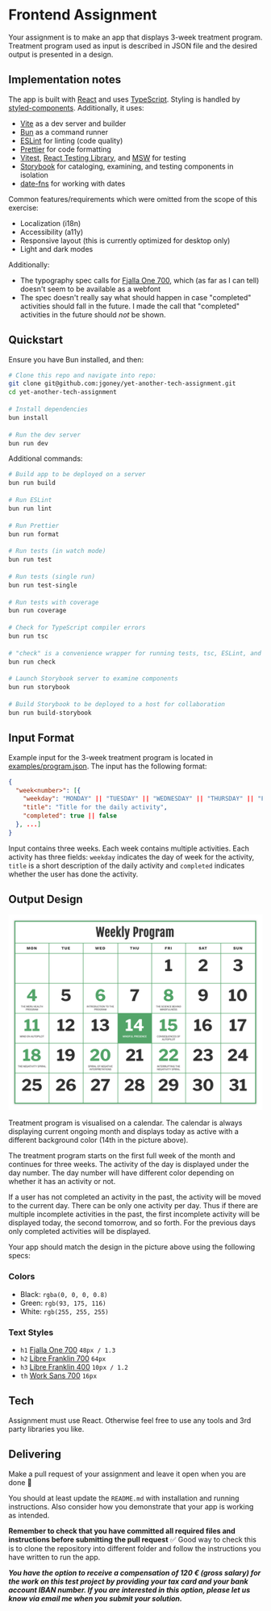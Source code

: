# Frontend Assignment

Your assignment is to make an app that displays 3-week treatment program. Treatment program used as input is described in JSON file and the desired output is presented in a design.

## Implementation notes

The app is built with [React](https://react.dev/) and uses [TypeScript](https://www.typescriptlang.org/). Styling is handled by [styled-components](https://styled-components.com/). Additionally, it uses:

- [Vite](https://vitejs.dev/) as a dev server and builder
- [Bun](https://bun.sh/) as a command runner
- [ESLint](https://eslint.org/) for linting (code quality)
- [Prettier](https://prettier.io/) for code formatting
- [Vitest](https://vitest.dev/), [React Testing Library](https://testing-library.com/docs/react-testing-library/intro/), and [MSW](https://mswjs.io) for testing
- [Storybook](https://storybook.js.org/) for cataloging, examining, and testing components in isolation
- [date-fns](https://date-fns.org) for working with dates

Common features/requirements which were omitted from the scope of this exercise:

- Localization (i18n)
- Accessibility (a11y)
- Responsive layout (this is currently optimized for desktop only)
- Light and dark modes

Additionally:

- The typography spec calls for [Fjalla One 700](https://fonts.google.com/?query=Fjalla+One), which (as far as I can tell) doesn't seem to be available as a webfont
- The spec doesn't really say what should happen in case "completed" activities should fall in the future. I made the call that "completed" activities in the future should _not_ be shown.

## Quickstart

Ensure you have Bun installed, and then:

```bash
# Clone this repo and navigate into repo:
git clone git@github.com:jgoney/yet-another-tech-assignment.git
cd yet-another-tech-assignment

# Install dependencies
bun install

# Run the dev server
bun run dev
```

Additional commands:

```bash
# Build app to be deployed on a server
bun run build

# Run ESLint
bun run lint

# Run Prettier
bun run format

# Run tests (in watch mode)
bun run test

# Run tests (single run)
bun run test-single

# Run tests with coverage
bun run coverage

# Check for TypeScript compiler errors
bun run tsc

# "check" is a convenience wrapper for running tests, tsc, ESLint, and Prettier all in one go
bun run check

# Launch Storybook server to examine components
bun run storybook

# Build Storybook to be deployed to a host for collaboration
bun run build-storybook
```

## Input Format

Example input for the 3-week treatment program is located in [examples/program.json](examples/program.json). The input has the following format:

```json
{
  "week<number>": [{
    "weekday": "MONDAY" || "TUESDAY" || "WEDNESDAY" || "THURSDAY" || "FRIDAY" || "SATURDAY" || "SUNDAY",
    "title": "Title for the daily activity",
    "completed": true || false
  }, ...]
}
```

Input contains three weeks. Each week contains multiple activities. Each activity has three fields: `weekday` indicates the day of week for the activity, `title` is a short description of the daily activity and `completed` indicates whether the user has done the activity.

## Output Design

![](examples/design.png)

Treatment program is visualised on a calendar. The calendar is always displaying current ongoing month and displays today as active with a different background color (14th in the picture above).

The treatment program starts on the first full week of the month and continues for three weeks. The activity of the day is displayed under the day number. The day number will have different color depending on whether it has an activity or not.

If a user has not completed an activity in the past, the activity will be moved to the current day. There can be only one activity per day. Thus if there are multiple incomplete activities in the past, the first incomplete activity will be displayed today, the second tomorrow, and so forth. For the previous days only completed activities will be displayed.

Your app should match the design in the picture above using the following specs:

### Colors

- Black: `rgba(0, 0, 0, 0.8)`
- Green: `rgb(93, 175, 116)`
- White: `rgb(255, 255, 255)`

### Text Styles

- `h1` [Fjalla One 700](https://fonts.google.com/?query=Fjalla+One) `48px / 1.3`
- `h2` [Libre Franklin 700](https://fonts.google.com/?query=Libre+Franklin) `64px`
- `h3` [Libre Franklin 400](https://fonts.google.com/?query=Libre+Franklin) `10px / 1.2`
- `th` [Work Sans 700](https://fonts.google.com/?query=Work+Sans) `16px`

## Tech

Assignment must use React. Otherwise feel free to use any tools and 3rd party libraries you like.

## Delivering

Make a pull request of your assignment and leave it open when you are done :slightly_smiling_face:

You should at least update the `README.md` with installation and running instructions. Also consider how you demonstrate that your app is working as intended.

**Remember to check that you have committed all required files and instructions before submitting the pull request** :white_check_mark: Good way to check this is to clone the repository into different folder and follow the instructions you have written to run the app.

**_You have the option to receive a compensation of 120 € (gross salary) for the work on this test project by providing your tax card and your bank account IBAN number. If you are interested in this option, please let us know via email me when you submit your solution._**

